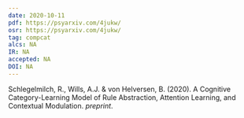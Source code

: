 ```yaml
---
date: 2020-10-11
pdf: https://psyarxiv.com/4jukw/
osr: https://psyarxiv.com/4jukw/
tag: compcat
alcs: NA
IR: NA
accepted: NA
DOI: NA
---
```


Schlegelmilch, R., Wills, A.J. &  von Helversen, B. (2020). A Cognitive Category-Learning Model of Rule Abstraction, Attention Learning, and Contextual Modulation. _preprint_.







